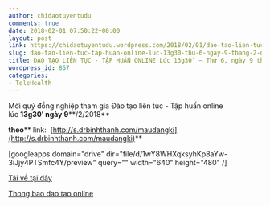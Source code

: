 ```yaml
---
author: chidaotuyentudu
comments: true
date: 2018-02-01 07:50:22+00:00
layout: post
link: https://chidaotuyentudu.wordpress.com/2018/02/01/dao-tao-lien-tuc-tap-huan-online-luc-13g30-thu-6-ngay-9-thang-2-nam-2018/
slug: dao-tao-lien-tuc-tap-huan-online-luc-13g30-thu-6-ngay-9-thang-2-nam-2018
title: ĐÀO TẠO LIÊN TỤC - TẬP HUẤN ONLINE Lúc 13g30’ – Thứ 6, ngày 9 tháng 2 năm 2018
wordpress_id: 857
categories:
- TeleHealth
---
```


Mời quý đồng nghiệp tham gia Đào tạo liên tục - Tập huấn online lúc **13g30′ ****ngày**** 9****/2/2018**

**theo**** link:  [http://s.drbinhthanh.com/maudangki](http://s.drbinhthanh.com/maudangki)**

[googleapps domain="drive" dir="file/d/1wY8WHXqksyhKp8aYw-3iJjy4PTSmfc4Y/preview" query="" width="640" height="480" /]

[Tải về tại đây](https://drive.google.com/file/d/1wY8WHXqksyhKp8aYw-3iJjy4PTSmfc4Y/view?usp=sharing)

[Thong bao dao tao online](https://chidaotuyentudu.files.wordpress.com/2018/01/thong-bao-dao-tao-online1.pdf)
